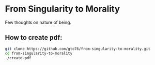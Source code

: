 From Singularity to Morality
============================
Few thoughts on nature of being. 

How to create pdf:
------------------
```bash
git clone https://github.com/gto76/from-singularity-to-morality.git
cd from-singularity-to-morality
./create-pdf
```
